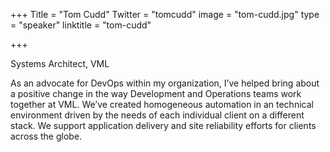 +++
Title = "Tom Cudd"
Twitter = "tomcudd"
image = "tom-cudd.jpg"
type = "speaker"
linktitle = "tom-cudd"

+++

Systems Architect, VML

As an advocate for DevOps within my organization, I’ve helped bring about a positive change in the way Development and Operations teams work together at VML. We’ve created homogeneous automation in an technical environment driven by the needs of each individual client on a different stack. We support application delivery and site reliability efforts for clients across the globe. 